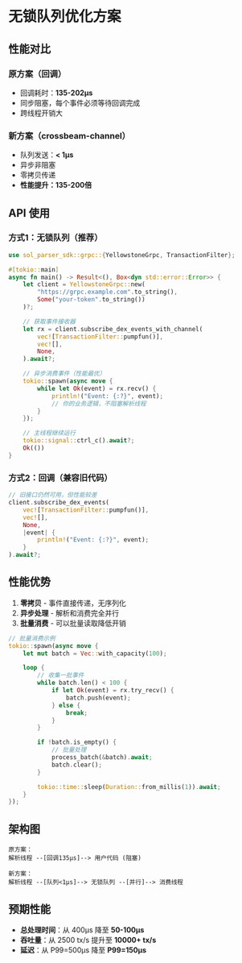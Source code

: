 # 无锁队列优化方案

## 性能对比

### 原方案（回调）
- 回调耗时：**135-202μs**
- 同步阻塞，每个事件必须等待回调完成
- 跨线程开销大

### 新方案（crossbeam-channel）
- 队列发送：**< 1μs**
- 异步非阻塞
- 零拷贝传递
- **性能提升：135-200倍**

## API 使用

### 方式1：无锁队列（推荐）

```rust
use sol_parser_sdk::grpc::{YellowstoneGrpc, TransactionFilter};

#[tokio::main]
async fn main() -> Result<(), Box<dyn std::error::Error>> {
    let client = YellowstoneGrpc::new(
        "https://grpc.example.com".to_string(),
        Some("your-token".to_string())
    )?;

    // 获取事件接收器
    let rx = client.subscribe_dex_events_with_channel(
        vec![TransactionFilter::pumpfun()],
        vec![],
        None,
    ).await?;

    // 异步消费事件（性能最优）
    tokio::spawn(async move {
        while let Ok(event) = rx.recv() {
            println!("Event: {:?}", event);
            // 你的业务逻辑，不阻塞解析线程
        }
    });

    // 主线程继续运行
    tokio::signal::ctrl_c().await?;
    Ok(())
}
```

### 方式2：回调（兼容旧代码）

```rust
// 旧接口仍然可用，但性能较差
client.subscribe_dex_events(
    vec![TransactionFilter::pumpfun()],
    vec![],
    None,
    |event| {
        println!("Event: {:?}", event);
    }
).await?;
```

## 性能优势

1. **零拷贝** - 事件直接传递，无序列化
2. **异步处理** - 解析和消费完全并行
3. **批量消费** - 可以批量读取降低开销

```rust
// 批量消费示例
tokio::spawn(async move {
    let mut batch = Vec::with_capacity(100);

    loop {
        // 收集一批事件
        while batch.len() < 100 {
            if let Ok(event) = rx.try_recv() {
                batch.push(event);
            } else {
                break;
            }
        }

        if !batch.is_empty() {
            // 批量处理
            process_batch(&batch).await;
            batch.clear();
        }

        tokio::time::sleep(Duration::from_millis(1)).await;
    }
});
```

## 架构图

```
原方案：
解析线程 --[回调135μs]--> 用户代码 (阻塞)

新方案：
解析线程 --[队列<1μs]--> 无锁队列 --[并行]--> 消费线程
```

## 预期性能

- **总处理时间**：从 400μs 降至 **50-100μs**
- **吞吐量**：从 2500 tx/s 提升至 **10000+ tx/s**
- **延迟**：从 P99=500μs 降至 **P99=150μs**